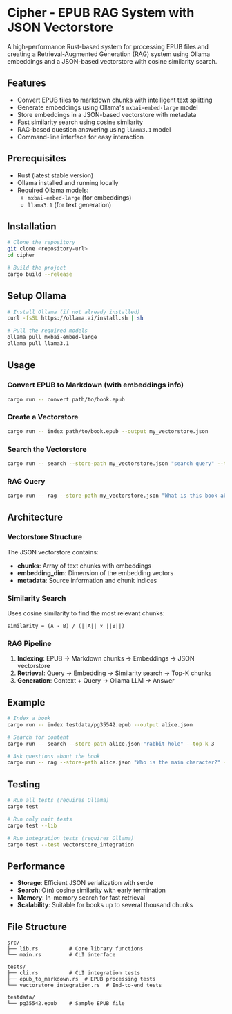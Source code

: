 # Cipher - EPUB RAG System with JSON Vectorstore

A high-performance Rust-based system for processing EPUB files and creating a Retrieval-Augmented Generation (RAG) system using Ollama embeddings and a JSON-based vectorstore with cosine similarity search.

## Features

- Convert EPUB files to markdown chunks with intelligent text splitting
- Generate embeddings using Ollama's `mxbai-embed-large` model
- Store embeddings in a JSON-based vectorstore with metadata
- Fast similarity search using cosine similarity
- RAG-based question answering using `llama3.1` model
- Command-line interface for easy interaction

## Prerequisites

- Rust (latest stable version)
- Ollama installed and running locally
- Required Ollama models:
  - `mxbai-embed-large` (for embeddings)
  - `llama3.1` (for text generation)

## Installation

```bash
# Clone the repository
git clone <repository-url>
cd cipher

# Build the project
cargo build --release
```

## Setup Ollama

```bash
# Install Ollama (if not already installed)
curl -fsSL https://ollama.ai/install.sh | sh

# Pull the required models
ollama pull mxbai-embed-large
ollama pull llama3.1
```

## Usage

### Convert EPUB to Markdown (with embeddings info)

```bash
cargo run -- convert path/to/book.epub
```

### Create a Vectorstore

```bash
cargo run -- index path/to/book.epub --output my_vectorstore.json
```

### Search the Vectorstore

```bash
cargo run -- search --store-path my_vectorstore.json "search query" --top-k 5
```

### RAG Query

```bash
cargo run -- rag --store-path my_vectorstore.json "What is this book about?" --top-k 3
```

## Architecture

### Vectorstore Structure

The JSON vectorstore contains:
- **chunks**: Array of text chunks with embeddings
- **embedding_dim**: Dimension of the embedding vectors
- **metadata**: Source information and chunk indices

### Similarity Search

Uses cosine similarity to find the most relevant chunks:
```
similarity = (A · B) / (||A|| × ||B||)
```

### RAG Pipeline

1. **Indexing**: EPUB → Markdown chunks → Embeddings → JSON vectorstore
2. **Retrieval**: Query → Embedding → Similarity search → Top-K chunks
3. **Generation**: Context + Query → Ollama LLM → Answer

## Example

```bash
# Index a book
cargo run -- index testdata/pg35542.epub --output alice.json

# Search for content
cargo run -- search --store-path alice.json "rabbit hole" --top-k 3

# Ask questions about the book
cargo run -- rag --store-path alice.json "Who is the main character?" --top-k 5
```

## Testing

```bash
# Run all tests (requires Ollama)
cargo test

# Run only unit tests
cargo test --lib

# Run integration tests (requires Ollama)
cargo test --test vectorstore_integration
```

## Performance

- **Storage**: Efficient JSON serialization with serde
- **Search**: O(n) cosine similarity with early termination
- **Memory**: In-memory search for fast retrieval
- **Scalability**: Suitable for books up to several thousand chunks

## File Structure

```
src/
├── lib.rs          # Core library functions
└── main.rs         # CLI interface

tests/
├── cli.rs          # CLI integration tests
├── epub_to_markdown.rs  # EPUB processing tests
└── vectorstore_integration.rs  # End-to-end tests

testdata/
└── pg35542.epub    # Sample EPUB file
```